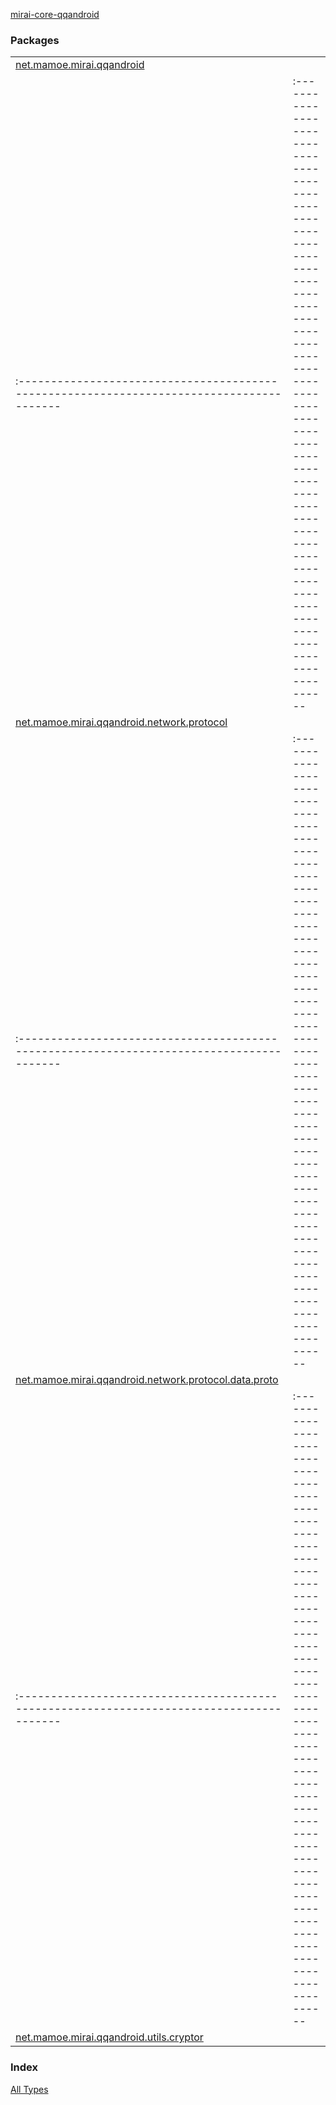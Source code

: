 [mirai-core-qqandroid](./index.md)

### Packages
|||
|:----------------------------------------------------------------------------------------|:---------------------------------------------------------------------------------------------------------------------------------------------------------------------------------------------------------|
| [net.mamoe.mirai.qqandroid](net.mamoe.mirai.qqandroid/index.md) |  ||||
|:----------------------------------------------------------------------------------------|:---------------------------------------------------------------------------------------------------------------------------------------------------------------------------------------------------------|
| [net.mamoe.mirai.qqandroid.network.protocol](net.mamoe.mirai.qqandroid.network.protocol/index.md) |  ||||
|:----------------------------------------------------------------------------------------|:---------------------------------------------------------------------------------------------------------------------------------------------------------------------------------------------------------|
| [net.mamoe.mirai.qqandroid.network.protocol.data.proto](net.mamoe.mirai.qqandroid.network.protocol.data.proto/index.md) |  ||||
|:----------------------------------------------------------------------------------------|:---------------------------------------------------------------------------------------------------------------------------------------------------------------------------------------------------------|
| [net.mamoe.mirai.qqandroid.utils.cryptor](net.mamoe.mirai.qqandroid.utils.cryptor/index.md) |  |

### Index

[All Types](alltypes/index.md)